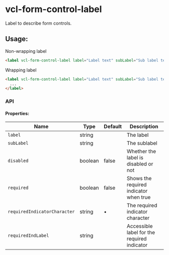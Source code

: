 # vcl-form-control-label

Label to describe form controls.

## Usage:

Non-wrapping label

```html
<label vcl-form-control-label label="Label text" subLabel="Sub label text" for="..."></label>
```

Wrapping label

```html
<label vcl-form-control-label label="Label text" subLabel="Sub label text">
  ...
</label>
```

### API 

#### Properties:

| Name                         | Type        | Default  | Description
| ---------------------------- | ----------- | -------- |--------------
| `label`                      | string      |          | The label 
| `subLabel`                   | string      |          | The sublabel 
| `disabled`                   | boolean     | false    | Whether the label is disabled or not
| `required`                   | boolean     | false    | Shows the required indicator when true
| `requiredIndicatorCharacter` | string      | •        | The required indicator character
| `requiredIndLabel`           | string      |          | Accessible label for the required indicator

